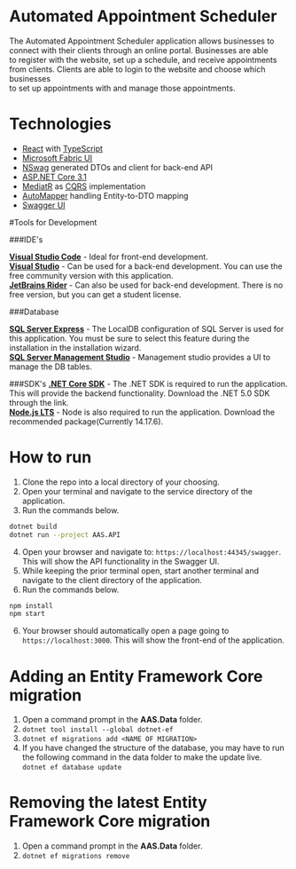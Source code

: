 # Automated Appointment Scheduler

The Automated Appointment Scheduler application allows businesses to connect with their clients through an online portal. Businesses are able <br/>
to register with the website, set up a schedule, and receive appointments from clients. Clients are able to login to the website and choose which businesses<br/>
to set up appointments with and manage those appointments. 

# Technologies

- [React](https://reactjs.org/docs/getting-started.html) with [TypeScript](https://www.typescriptlang.org/docs)
- [Microsoft Fabric UI](https://developer.microsoft.com/en-us/fluentui#/get-started)
- [NSwag](https://github.com/RicoSuter/NSwag) generated DTOs and client for back-end API
- [ASP.NET Core 3.1](https://dotnet.microsoft.com/learn/dotnet/hello-world-tutorial/intro)
- [MediatR](https://github.com/jbogard/MediatR) as [CQRS](https://docs.microsoft.com/en-us/azure/architecture/patterns/cqrs) implementation
- [AutoMapper](https://github.com/AutoMapper/AutoMapper) handling Entity-to-DTO mapping
- [Swagger UI](https://github.com/swagger-api/swagger-ui)

#Tools for Development

###IDE's 

[**Visual Studio Code**](https://code.visualstudio.com/) - Ideal for front-end development.<br/>
[**Visual Studio**](https://visualstudio.microsoft.com/) - Can be used for a back-end development. You can use the free community version with this application.<br/>
[**JetBrains Rider**](https://www.jetbrains.com/rider/) - Can also be used for back-end development. There is no free version, but you can get a student license.<br/>

###Database

[**SQL Server Express**](https://docs.microsoft.com/en-us/sql/database-engine/configure-windows/sql-server-express-localdb) - The LocalDB configuration of SQL Server is used for this application. You must be sure to select this feature during the installation in the installation wizard.<br/>
[**SQL Server Management Studio**](https://docs.microsoft.com/en-us/sql/ssms/download-sql-server-management-studio-ssms?view=sql-server-ver15) - Management studio provides a UI to manage the DB tables. 

###SDK's
[**.NET Core SDK**](https://dotnet.microsoft.com/download) - The .NET SDK is required to run the application. This will provide the backend functionality. Download the .NET 5.0 SDK through the link.<br/> 
[**Node.js LTS**](https://nodejs.org/en) - Node is also required to run the application. Download the recommended package(Currently 14.17.6).

# How to run

1. Clone the repo into a local directory of your choosing. 
2. Open your terminal and navigate to the service directory of the application. 
3. Run the commands below. 
```sh
dotnet build
dotnet run --project AAS.API
```
4. Open your browser and navigate to: `https://localhost:44345/swagger`. This will show the API functionality in the Swagger UI. 
5. While keeping the prior terminal open, start another terminal and navigate to the client directory of the application. 
6. Run the commands below. 
```sh
npm install
npm start
```
6. Your browser should automatically open a page going to `https://localhost:3000`. This will show the front-end of the application.  

# Adding an Entity Framework Core migration

1. Open a command prompt in the **AAS.Data** folder.
2. `dotnet tool install --global dotnet-ef`
3. `dotnet ef migrations add <NAME OF MIGRATION>`
4. If you have changed the structure of the database, you may have to run the following command in the data folder to make the update live.\
   `dotnet ef database update`

# Removing the latest Entity Framework Core migration

1. Open a command prompt in the **AAS.Data** folder.
2. `dotnet ef migrations remove`




